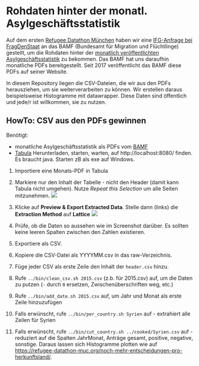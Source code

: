 # Rohdaten hinter der monatl. Asylgeschäftsstatistik

Auf dem ersten [Refugee Datathon München](https://refugee-datathon-muc.org) haben wir eine [IFG-Anfrage bei FragDenStaat](https://fragdenstaat.de/anfrage/rohdaten-hinter-monatl-asylgeschaftsstatistik/) an das BAMF (Bundesamt für Migration und Flüchtlinge) gestellt, um die Rohdaten hinter der [monatlich veröffentlichten Asylgeschäftsstatistik](http://www.bamf.de/DE/Infothek/Statistiken/Asylzahlen/Asylgesch%C3%A4ftsstatistik/asylgeschaeftsstatistik-node.html) zu bekommen.
Das BAMF hat uns daraufhin monatliche PDFs bereitgestellt. Seit 2017 veröffentlicht das BAMF diese PDFs auf seiner Website. 

In diesem Repository liegen die CSV-Dateien, die wir aus den PDFs herausziehen, um sie weiterverarbeiten zu können. Wir erstellen daraus beispielsweise Histogramme mit datawrapper. Diese Daten sind öffentlich und jede/r ist willkommen, sie zu nutzen.  

## HowTo: CSV aus den PDFs gewinnen

Benötigt:

* monatliche Asylgeschäftsstatistik als PDFs vom [BAMF](http://www.bamf.de/DE/Infothek/Statistiken/Asylzahlen/Asylgeschäftsstatistik/asylgeschaeftsstatistik-node.html)
* [Tabula](http://tabula.technology) Herunterladen, starten, warten, auf http://localhost:8080/ finden. Es braucht java. Starten zB als exe auf Windows. 

1. Importiere eine Monats-PDF in Tabula
2. Markiere nur den Inhalt der Tabelle - nicht den Header (damit kann Tabula nicht umgehen). Nutze _Repeat this Selection_ um alle Seiten mitzunehmen.
![](../docs/hkl-tabula-1.png)

3. Klicke auf **Preview & Export Extracted Data**. Stelle dann (links) die **Extraction Method** auf **Lattice**
![](../docs/hkl-tabula-2.png)

4. Prüfe, ob die Daten so aussehen wie im Screenshot darüber. Es sollten keine leeren Spalten zwischen den Zahlen existieren.
5. Exportiere als CSV.
6. Kopiere die CSV-Datei als YYYYMM.csv in das raw-Verzeichnis.
6. Füge jeder CSV als erste Zeile den Inhalt der `header.csv` hinzu.
7. Rufe `../bin/clean_csv.sh 2015.csv` (z.b. für 2015.csv) auf, um die Daten zu putzen (`-` durch `0` ersetzen, Zwischenüberschriften weg, etc.)
8. Rufe `../bin/add_date.sh 2015.csv` auf, um Jahr und Monat als erste Zeile hinzuzufügen
9. Falls erwünscht, rufe `../bin/per_country.sh Syrien` auf - extrahiert alle Zeilen für Syrien
10. Falls erwünscht, rufe `../bin/cut_country.sh ../cooked/Syrien.csv` auf - reduziert auf die Spalten JahrMonat, Anträge gesamt, positive, negative, sonstige. Daraus lassen sich Histogramme plotten wie auf https://refugee-datathon-muc.org/noch-mehr-entscheidungen-pro-herkunftsland/.

